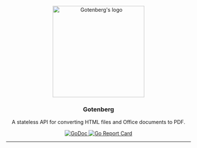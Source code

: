 <p align="center">
    <img src="https://user-images.githubusercontent.com/8983173/38133342-11df3bd8-340f-11e8-9fe4-50baecdceeca.png" alt="Gotenberg's logo" width="250" height="250" />
</p>
<h3 align="center">Gotenberg</h3>
<p align="center">A stateless API for converting HTML files and Office documents to PDF.</p>
<p align="center">
    <a href="https://godoc.org/github.com/gulien/gotenberg">
        <img src="https://godoc.org/github.com/gulien/gotenberg?status.svg" alt="GoDoc">
    </a>
    <a href="https://goreportcard.com/report/gulien/gotenberg">
        <img src="https://goreportcard.com/badge/github.com/gulien/gotenberg" alt="Go Report Card">
    </a>
</p>

---
